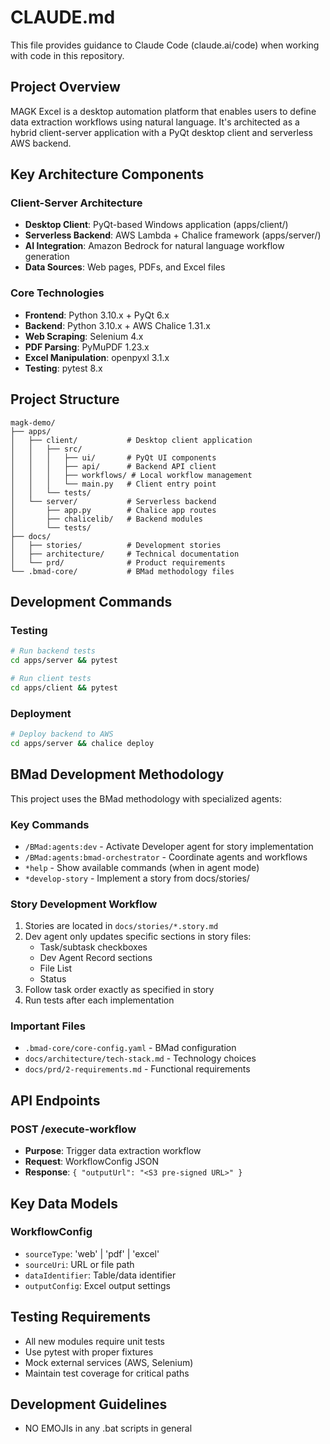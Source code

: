# CLAUDE.md

This file provides guidance to Claude Code (claude.ai/code) when working with code in this repository.

## Project Overview

MAGK Excel is a desktop automation platform that enables users to define data extraction workflows using natural language. It's architected as a hybrid client-server application with a PyQt desktop client and serverless AWS backend.

## Key Architecture Components

### Client-Server Architecture
- **Desktop Client**: PyQt-based Windows application (apps/client/)
- **Serverless Backend**: AWS Lambda + Chalice framework (apps/server/)
- **AI Integration**: Amazon Bedrock for natural language workflow generation
- **Data Sources**: Web pages, PDFs, and Excel files

### Core Technologies
- **Frontend**: Python 3.10.x + PyQt 6.x
- **Backend**: Python 3.10.x + AWS Chalice 1.31.x  
- **Web Scraping**: Selenium 4.x
- **PDF Parsing**: PyMuPDF 1.23.x
- **Excel Manipulation**: openpyxl 3.1.x
- **Testing**: pytest 8.x

## Project Structure

```
magk-demo/
├── apps/
│   ├── client/           # Desktop client application
│   │   ├── src/
│   │   │   ├── ui/       # PyQt UI components
│   │   │   ├── api/      # Backend API client
│   │   │   ├── workflows/ # Local workflow management
│   │   │   └── main.py   # Client entry point
│   │   └── tests/
│   └── server/           # Serverless backend
│       ├── app.py        # Chalice app routes
│       ├── chalicelib/   # Backend modules
│       └── tests/
├── docs/
│   ├── stories/          # Development stories
│   ├── architecture/     # Technical documentation
│   └── prd/              # Product requirements
└── .bmad-core/           # BMad methodology files
```

## Development Commands

### Testing
```bash
# Run backend tests
cd apps/server && pytest

# Run client tests  
cd apps/client && pytest
```

### Deployment
```bash
# Deploy backend to AWS
cd apps/server && chalice deploy
```

## BMad Development Methodology

This project uses the BMad methodology with specialized agents:

### Key Commands
- `/BMad:agents:dev` - Activate Developer agent for story implementation
- `/BMad:agents:bmad-orchestrator` - Coordinate agents and workflows
- `*help` - Show available commands (when in agent mode)
- `*develop-story` - Implement a story from docs/stories/

### Story Development Workflow
1. Stories are located in `docs/stories/*.story.md`
2. Dev agent only updates specific sections in story files:
   - Task/subtask checkboxes
   - Dev Agent Record sections
   - File List
   - Status
3. Follow task order exactly as specified in story
4. Run tests after each implementation

### Important Files
- `.bmad-core/core-config.yaml` - BMad configuration
- `docs/architecture/tech-stack.md` - Technology choices
- `docs/prd/2-requirements.md` - Functional requirements

## API Endpoints

### POST /execute-workflow
- **Purpose**: Trigger data extraction workflow
- **Request**: WorkflowConfig JSON
- **Response**: `{ "outputUrl": "<S3 pre-signed URL>" }`

## Key Data Models

### WorkflowConfig
- `sourceType`: 'web' | 'pdf' | 'excel'
- `sourceUri`: URL or file path
- `dataIdentifier`: Table/data identifier
- `outputConfig`: Excel output settings

## Testing Requirements
- All new modules require unit tests
- Use pytest with proper fixtures
- Mock external services (AWS, Selenium)
- Maintain test coverage for critical paths

## Development Guidelines
- NO EMOJIs in any .bat scripts in general